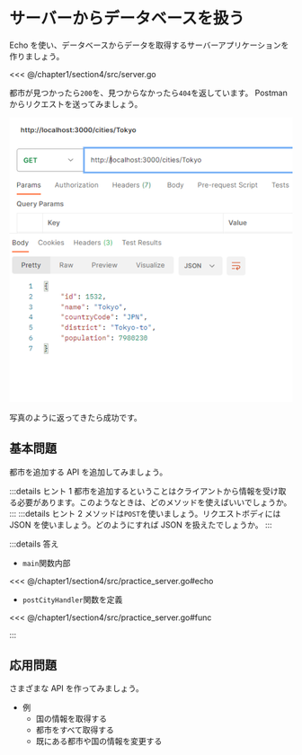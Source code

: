 # サーバーからデータベースを扱う

Echo を使い、データベースからデータを取得するサーバーアプリケーションを作りましょう。

<<< @/chapter1/section4/src/server.go

都市が見つかったら`200`を、見つからなかったら`404`を返しています。
Postman からリクエストを送ってみましょう。

![](assets/postman.png)

写真のように返ってきたら成功です。

## 基本問題

都市を追加する API を追加してみましょう。

:::details ヒント 1
都市を追加するということはクライアントから情報を受け取る必要があります。このようなときは、どのメソッドを使えばいいでしょうか。
:::
:::details ヒント 2
メソッドは`POST`を使いましょう。リクエストボディには JSON を使いましょう。どのようにすれば JSON を扱えたでしょうか。
:::

:::details 答え

- `main`関数内部

<<< @/chapter1/section4/src/practice_server.go#echo

- `postCityHandler`関数を定義

<<< @/chapter1/section4/src/practice_server.go#func

:::

## 応用問題

さまざまな API を作ってみましょう。

- 例
  - 国の情報を取得する
  - 都市をすべて取得する
  - 既にある都市や国の情報を変更する
